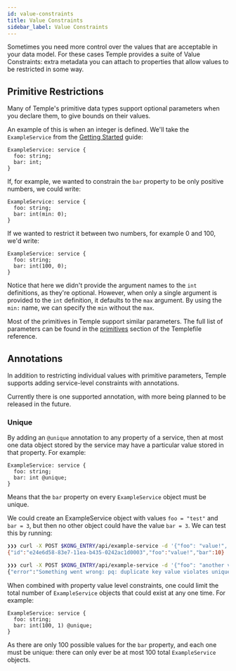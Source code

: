 ```yaml
---
id: value-constraints
title: Value Constraints
sidebar_label: Value Constraints
---
```


Sometimes you need more control over the values that are acceptable in your data model.
For these cases Temple provides a suite of Value Constraints: extra metadata you can attach to properties that allow values to be restricted in some way.

## Primitive Restrictions

Many of Temple's primitive data types support optional parameters when you declare them, to give bounds on their values.

An example of this is when an integer is defined. We'll take the `ExampleService` from the [Getting Started](getting-started) guide:

```
ExampleService: service {
  foo: string;
  bar: int;
}
```

If, for example, we wanted to constrain the `bar` property to be only positive numbers, we could write:

```
ExampleService: service {
  foo: string;
  bar: int(min: 0);
}
```

If we wanted to restrict it between two numbers, for example 0 and 100, we'd write:

```
ExampleService: service {
  foo: string;
  bar: int(100, 0);
}
```

Notice that here we didn't provide the argument names to the `int` definitions, as they're optional.
However, when only a single argument is provided to the `int` definition, it defaults to the `max` argument.
By using the `min:` name, we can specify the `min` without the `max`.

Most of the primitives in Temple support similar parameters. 
The full list of parameters can be found in the [primitives](reference/primitives) section of the Templefile reference.

## Annotations

In addition to restricting individual values with primitive parameters, Temple supports adding service-level constraints with annotations.

Currently there is one supported annotation, with more being planned to be released in the future.

### Unique

By adding an `@unique` annotation to any property of a service, then at most one data object stored by the service may have a particular value stored in that property.
For example:

```
ExampleService: service {
  foo: string;
  bar: int @unique;
}
```

Means that the `bar` property on every `ExampleService` object must be unique.

We could create an ExampleService object with values `foo = "test"` and `bar = 3`, but then no other object could have the value `bar = 3`. 
We can test this by running:

```bash
❯❯❯ curl -X POST $KONG_ENTRY/api/example-service -d '{"foo": "value!", "bar": 10}'
{"id":"e24e6d58-83e7-11ea-b435-0242ac1d0003","foo":"value!","bar":10}

❯❯❯ curl -X POST $KONG_ENTRY/api/example-service -d '{"foo": "another value!", "bar": 10}'
{"error":"Something went wrong: pq: duplicate key value violates unique constraint \"example_service_bar_key\""}
```


When combined with property value level constraints, one could limit the total number of `ExampleService` objects that could exist at any one time.
For example:

```
ExampleService: service {
  foo: string;
  bar: int(100, 1) @unique;
}
```

As there are only 100 possible values for the `bar` property, and each one must be unique: there can only ever be at most 100 total `ExampleService` objects.
